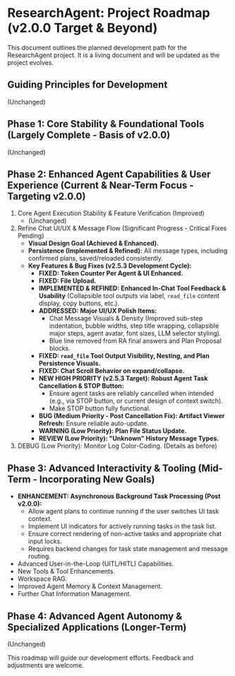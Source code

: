 # ResearchAgent: Project Roadmap (v2.0.0 Target & Beyond)

This document outlines the planned development path for the ResearchAgent project. It is a living document and will be updated as the project evolves.

## Guiding Principles for Development
(Unchanged)

## Phase 1: Core Stability & Foundational Tools (Largely Complete - Basis of v2.0.0)
(Unchanged)

## Phase 2: Enhanced Agent Capabilities & User Experience (Current & Near-Term Focus - Targeting v2.0.0)

1.  Core Agent Execution Stability & Feature Verification (Improved)
    -   (Unchanged)
2.  Refine Chat UI/UX & Message Flow (Significant Progress - Critical Fixes Pending)
    -   **Visual Design Goal (Achieved & Enhanced).**
    -   **Persistence (Implemented & Refined):** All message types, including confirmed plans, saved/reloaded consistently.
    -   **Key Features & Bug Fixes (v2.5.3 Development Cycle):**
        -   **FIXED: Token Counter Per Agent & UI Enhanced.**
        -   **FIXED: File Upload.**
        -   **IMPLEMENTED & REFINED: Enhanced In-Chat Tool Feedback & Usability** (Collapsible tool outputs via label, `read_file` content display, copy buttons, etc.).
        -   **ADDRESSED: Major UI/UX Polish Items:**
            -   Chat Message Visuals & Density (Improved sub-step indentation, bubble widths, step title wrapping, collapsible major steps, agent avatar, font sizes, LLM selector styling).
            -   Blue line removed from RA final answers and Plan Proposal blocks.
        -   **FIXED: `read_file` Tool Output Visibility, Nesting, and Plan Persistence Visuals.**
        -   **FIXED: Chat Scroll Behavior on expand/collapse.**
        -   **NEW HIGH PRIORITY (v2.5.3 Target): Robust Agent Task Cancellation & STOP Button:**
            * Ensure agent tasks are reliably cancelled when intended (e.g., via STOP button, or current design of context switch).
            * Make STOP button fully functional.
        -   **BUG (Medium Priority - Post Cancellation Fix): Artifact Viewer Refresh:** Ensure reliable auto-update.
        -   **WARNING (Low Priority): Plan File Status Update.**
        -   **REVIEW (Low Priority): "Unknown" History Message Types.**
3.  DEBUG (Low Priority): Monitor Log Color-Coding. (Details as before)

## Phase 3: Advanced Interactivity & Tooling (Mid-Term - Incorporating New Goals)

-   **ENHANCEMENT: Asynchronous Background Task Processing (Post v2.0.0):**
    -   Allow agent plans to continue running if the user switches UI task context.
    -   Implement UI indicators for actively running tasks in the task list.
    -   Ensure correct rendering of non-active tasks and appropriate chat input locks.
    -   Requires backend changes for task state management and message routing.
-   Advanced User-in-the-Loop (UITL/HITL) Capabilities.
-   New Tools & Tool Enhancements.
-   Workspace RAG.
-   Improved Agent Memory & Context Management.
-   Further Chat Information Management.

## Phase 4: Advanced Agent Autonomy & Specialized Applications (Longer-Term)
(Unchanged)

This roadmap will guide our development efforts. Feedback and adjustments are welcome.
